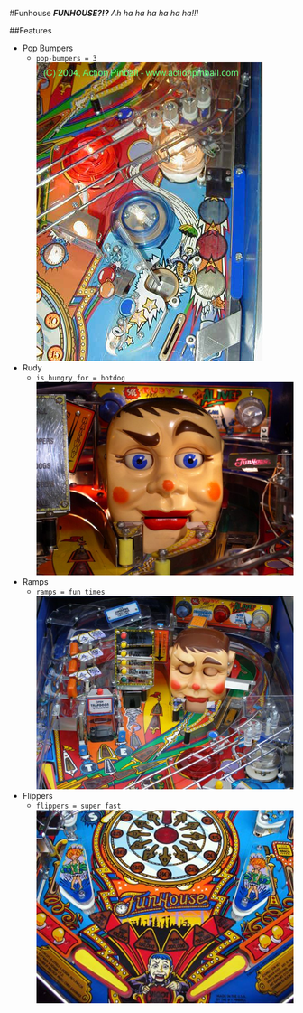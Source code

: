 #Funhouse
_**FUNHOUSE?!?** Ah ha ha ha ha ha ha!!!_

##Features
* Pop Bumpers
    * `pop-bumpers = 3`![pop-bumpers](funhouse_pops.jpg)
* Rudy
    * `is_hungry_for = hotdog`![rudy-head](rudy-pic.jpg)
* Ramps
    * `ramps = fun_times`![funhouse-ramps](funhouse-ramps.jpg)
* Flippers
    * `flippers = super_fast`![funhouse-flips](funhouse-flips.jpg)
    


